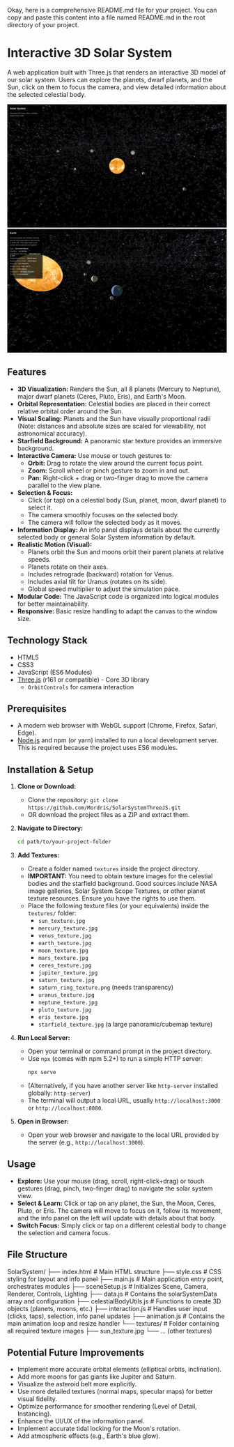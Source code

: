 Okay, here is a comprehensive README.md file for your project. You can copy and paste this content into a file named README.md in the root directory of your project.

# Interactive 3D Solar System

A web application built with Three.js that renders an interactive 3D model of our solar system. Users can explore the planets, dwarf planets, and the Sun, click on them to focus the camera, and view detailed information about the selected celestial body.

![Solar System View](./screenshots/solar.png)
![Earth View](./screenshots/earth.png)

## Features

- **3D Visualization:** Renders the Sun, all 8 planets (Mercury to Neptune), major dwarf planets (Ceres, Pluto, Eris), and Earth's Moon.
- **Orbital Representation:** Celestial bodies are placed in their correct relative orbital order around the Sun.
- **Visual Scaling:** Planets and the Sun have visually proportional radii (Note: distances and absolute sizes are scaled for viewability, not astronomical accuracy).
- **Starfield Background:** A panoramic star texture provides an immersive background.
- **Interactive Camera:** Use mouse or touch gestures to:
  - **Orbit:** Drag to rotate the view around the current focus point.
  - **Zoom:** Scroll wheel or pinch gesture to zoom in and out.
  - **Pan:** Right-click + drag or two-finger drag to move the camera parallel to the view plane.
- **Selection & Focus:**
  - Click (or tap) on a celestial body (Sun, planet, moon, dwarf planet) to select it.
  - The camera smoothly focuses on the selected body.
  - The camera will follow the selected body as it moves.
- **Information Display:** An info panel displays details about the currently selected body or general Solar System information by default.
- **Realistic Motion (Visual):**
  - Planets orbit the Sun and moons orbit their parent planets at relative speeds.
  - Planets rotate on their axes.
  - Includes retrograde (backward) rotation for Venus.
  - Includes axial tilt for Uranus (rotates on its side).
  - Global speed multiplier to adjust the simulation pace.
- **Modular Code:** The JavaScript code is organized into logical modules for better maintainability.
- **Responsive:** Basic resize handling to adapt the canvas to the window size.

## Technology Stack

- HTML5
- CSS3
- JavaScript (ES6 Modules)
- [Three.js](https://threejs.org/) (r161 or compatible) - Core 3D library
  - `OrbitControls` for camera interaction

## Prerequisites

- A modern web browser with WebGL support (Chrome, Firefox, Safari, Edge).
- [Node.js](https://nodejs.org/) and npm (or yarn) installed to run a local development server. This is required because the project uses ES6 modules.

## Installation & Setup

1.  **Clone or Download:**

    - Clone the repository: `git clone https://github.com/Mordris/SolarSystemThreeJS.git`
    - OR download the project files as a ZIP and extract them.

2.  **Navigate to Directory:**

    ```bash
    cd path/to/your-project-folder
    ```

3.  **Add Textures:**

    - Create a folder named `textures` inside the project directory.
    - **IMPORTANT:** You need to obtain texture images for the celestial bodies and the starfield background. Good sources include NASA image galleries, Solar System Scope Textures, or other planet texture resources. Ensure you have the rights to use them.
    - Place the following texture files (or your equivalents) inside the `textures/` folder:
      - `sun_texture.jpg`
      - `mercury_texture.jpg`
      - `venus_texture.jpg`
      - `earth_texture.jpg`
      - `moon_texture.jpg`
      - `mars_texture.jpg`
      - `ceres_texture.jpg`
      - `jupiter_texture.jpg`
      - `saturn_texture.jpg`
      - `saturn_ring_texture.png` (needs transparency)
      - `uranus_texture.jpg`
      - `neptune_texture.jpg`
      - `pluto_texture.jpg`
      - `eris_texture.jpg`
      - `starfield_texture.jpg` (a large panoramic/cubemap texture)

4.  **Run Local Server:**

    - Open your terminal or command prompt in the project directory.
    - Use `npx` (comes with npm 5.2+) to run a simple HTTP server:
      ```bash
      npx serve
      ```
    - (Alternatively, if you have another server like `http-server` installed globally: `http-server`)
    - The terminal will output a local URL, usually `http://localhost:3000` or `http://localhost:8080`.

5.  **Open in Browser:**
    - Open your web browser and navigate to the local URL provided by the server (e.g., `http://localhost:3000`).

## Usage

- **Explore:** Use your mouse (drag, scroll, right-click+drag) or touch gestures (drag, pinch, two-finger drag) to navigate the solar system view.
- **Select & Learn:** Click or tap on any planet, the Sun, the Moon, Ceres, Pluto, or Eris. The camera will move to focus on it, follow its movement, and the info panel on the left will update with details about that body.
- **Switch Focus:** Simply click or tap on a different celestial body to change the selection and camera focus.

## File Structure

SolarSystem/
├── index.html # Main HTML structure
├── style.css # CSS styling for layout and info panel
├── main.js # Main application entry point, orchestrates modules
├── sceneSetup.js # Initializes Scene, Camera, Renderer, Controls, Lighting
├── data.js # Contains the solarSystemData array and configuration
├── celestialBodyUtils.js # Functions to create 3D objects (planets, moons, etc.)
├── interaction.js # Handles user input (clicks, taps), selection, info panel updates
├── animation.js # Contains the main animation loop and resize handler
└── textures/ # Folder containing all required texture images
├── sun_texture.jpg
└── ... (other textures)

## Potential Future Improvements

- Implement more accurate orbital elements (elliptical orbits, inclination).
- Add more moons for gas giants like Jupiter and Saturn.
- Visualize the asteroid belt more explicitly.
- Use more detailed textures (normal maps, specular maps) for better visual fidelity.
- Optimize performance for smoother rendering (Level of Detail, Instancing).
- Enhance the UI/UX of the information panel.
- Implement accurate tidal locking for the Moon's rotation.
- Add atmospheric effects (e.g., Earth's blue glow).
